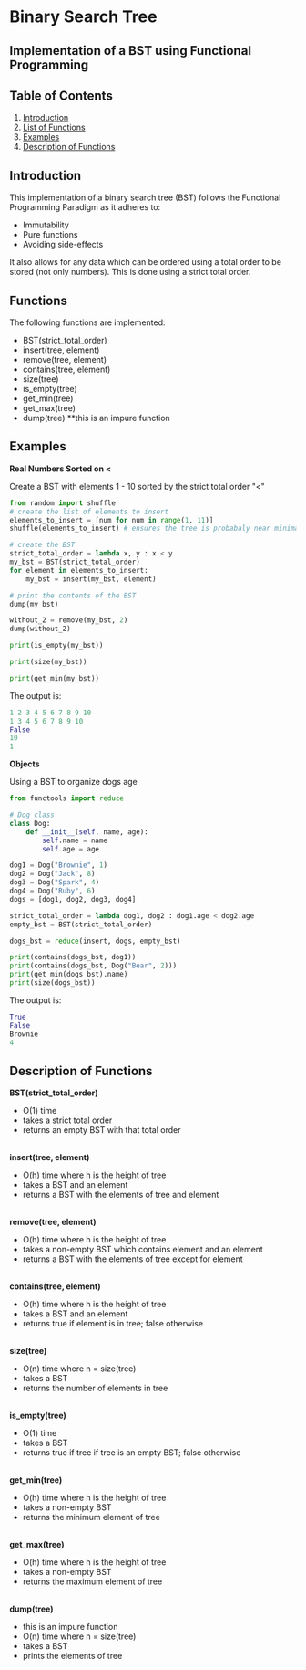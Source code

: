 # Binary Search Tree

## Implementation of a BST using Functional Programming

## Table of Contents

1. [Introduction](#introduction)
2. [List of Functions](#functions)
3. [Examples](#examples)
4. [Description of Functions](#description-of-functions)

## Introduction

This implementation of a binary search tree (BST) follows the Functional Programming Paradigm as it adheres to:
-   Immutability
-   Pure functions
-   Avoiding side-effects

It also allows for any data which can be ordered using a total order to be stored (not only numbers). This is done using a strict total order. 

## Functions

The following functions are implemented:
-   BST(strict_total_order)
-   insert(tree, element)
-   remove(tree, element)
-   contains(tree, element)
-   size(tree)
-   is_empty(tree)
-   get_min(tree)
-   get_max(tree)
-   dump(tree) \*\*this is an impure function

## Examples

**Real Numbers Sorted on <**

Create a BST with elements 1 - 10 sorted by the strict total order "<"
```python
from random import shuffle
# create the list of elements to insert
elements_to_insert = [num for num in range(1, 11)]
shuffle(elements_to_insert) # ensures the tree is probabaly near minimal height

# create the BST
strict_total_order = lambda x, y : x < y
my_bst = BST(strict_total_order)
for element in elements_to_insert:
	my_bst = insert(my_bst, element)

# print the contents of the BST
dump(my_bst)

without_2 = remove(my_bst, 2)
dump(without_2)

print(is_empty(my_bst))

print(size(my_bst))

print(get_min(my_bst))
```

The output is:
```python
1 2 3 4 5 6 7 8 9 10
1 3 4 5 6 7 8 9 10
False
10
1
```


**Objects**

Using a BST to organize dogs age
```python
from functools import reduce

# Dog class
class Dog:
	def __init__(self, name, age):
		self.name = name
		self.age = age

dog1 = Dog("Brownie", 1)
dog2 = Dog("Jack", 8)
dog3 = Dog("Spark", 4)
dog4 = Dog("Ruby", 6)
dogs = [dog1, dog2, dog3, dog4]

strict_total_order = lambda dog1, dog2 : dog1.age < dog2.age
empty_bst = BST(strict_total_order)

dogs_bst = reduce(insert, dogs, empty_bst)

print(contains(dogs_bst, dog1))
print(contains(dogs_bst, Dog("Bear", 2)))
print(get_min(dogs_bst).name)
print(size(dogs_bst))
```

The output is:
```python
True
False
Brownie
4
```


## Description of Functions

**BST(strict_total_order)**
-   O(1) time
-   takes a strict total order
-   returns an empty BST with that total order <br> <br>

**insert(tree, element)**
-   O(h) time where h is the height of tree
-   takes a BST and an element
-   returns a BST with the elements of tree and element <br> <br>

**remove(tree, element)**
-   O(h) time where h is the height of tree
-   takes a non-empty BST which contains element and an element
-   returns a BST with the elements of tree except for element <br> <br>

**contains(tree, element)**
-   O(h) time where h is the height of tree
-   takes a BST and an element
-   returns true if element is in tree; false otherwise <br> <br>

**size(tree)**
-   O(n) time where n = size(tree)
-   takes a BST
-   returns the number of elements in tree <br> <br>

**is_empty(tree)**
-   O(1) time
-   takes a BST
-   returns true if tree if tree is an empty BST; false otherwise <br> <br>

**get_min(tree)**
-   O(h) time where h is the height of tree
-   takes a non-empty BST
-   returns the minimum element of tree <br> <br>

**get_max(tree)**
-   O(h) time where h is the height of tree
-   takes a non-empty BST
-   returns the maximum element of tree <br> <br>

**dump(tree)**
-   this is an impure function
-   O(n) time where n = size(tree)
-   takes a BST
-   prints the elements of tree
